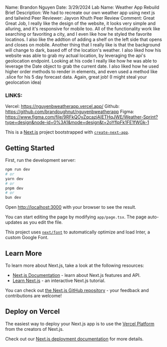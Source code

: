 Name: Brandon Nguyen
Date: 3/29/2024
Lab Name: Weather App Rebuild
Brief Description: We had to recreate our own weather app using next js and tailwind
Peer Reviewer: Jayvon Khuth
Peer Review Comment: Great Great Job, I really like the design of the website, it looks very simple and alluring, and it's responsive for mobile too. All of the functionality work like searching or favoriting a city, and I even like how he styled the favorite locatinos. I also like the addtion of adding a shelf on the left side that opens and closes on mobile. Another thing that I really like is that the background will change to dark, based off of the location's weather. I also liked how his website was able to grab my actual location, by leveraging the api's geolocation endpoint. Looking at his code I really like how he was able to leverage the Date object to grab the current date. I also liked how he used higher order methods to render in elements, and even used a method like .slice for his 5 day forecast data. Again, great job! (I might steal your geolocation idea)

### LINKS:
Vercel: https://nguyenbweatherapp.vercel.app/
Github: https://github.com/brandoughnut/nguyenbweatherapp
Figma: https://www.figma.com/file/9RFkQOyZqcazjAIETHqJWE/Weather-Sprint?type=design&node-id=0%3A1&mode=design&t=2oYflpFk1FE1fWGk-1

This is a [Next.js](https://nextjs.org/) project bootstrapped with [`create-next-app`](https://github.com/vercel/next.js/tree/canary/packages/create-next-app).

## Getting Started

First, run the development server:

```bash
npm run dev
# or
yarn dev
# or
pnpm dev
# or
bun dev
```

Open [http://localhost:3000](http://localhost:3000) with your browser to see the result.

You can start editing the page by modifying `app/page.tsx`. The page auto-updates as you edit the file.

This project uses [`next/font`](https://nextjs.org/docs/basic-features/font-optimization) to automatically optimize and load Inter, a custom Google Font.

## Learn More

To learn more about Next.js, take a look at the following resources:

- [Next.js Documentation](https://nextjs.org/docs) - learn about Next.js features and API.
- [Learn Next.js](https://nextjs.org/learn) - an interactive Next.js tutorial.

You can check out [the Next.js GitHub repository](https://github.com/vercel/next.js/) - your feedback and contributions are welcome!

## Deploy on Vercel

The easiest way to deploy your Next.js app is to use the [Vercel Platform](https://vercel.com/new?utm_medium=default-template&filter=next.js&utm_source=create-next-app&utm_campaign=create-next-app-readme) from the creators of Next.js.

Check out our [Next.js deployment documentation](https://nextjs.org/docs/deployment) for more details.
